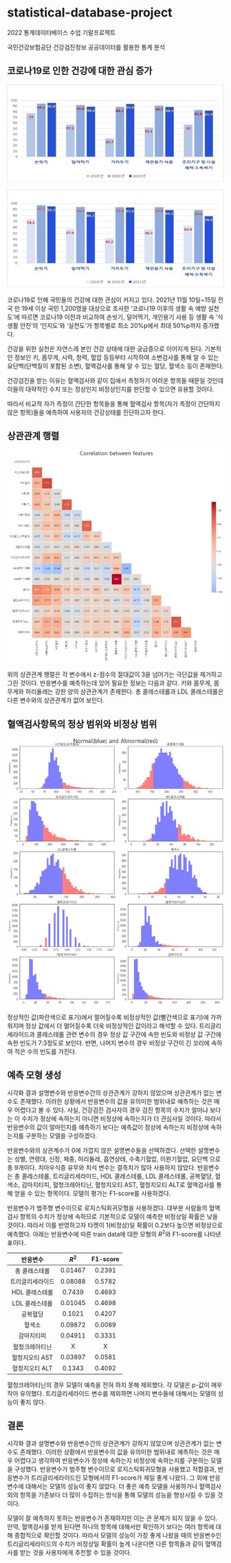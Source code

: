 # statistical-database-project

2022 통계데이터베이스 수업 기말프로젝트

국민건강보험공단 건강검진정보 공공데이터를 활용한 통계 분석

## 코로나19로 인한 건강에 대한 관심 증가

![](./Images/식생활안전-인지도.png)

![](./Images/식생활안전-실천도.png)

코로나19로 인해 국민들의 건강에 대한 관심이 커지고 있다. 2021년 11월 10일~15일 전국 만 19세 이상 국민 1,200명을 대상으로 조사한 ‘코로나19 이후의 생활 속 예방 실천도’에 따르면 코로나19 이전과 비교하여 손씻기, 덜어먹기, 개인용기 사용 등 생활 속 ‘식생활 안전’의 ‘인지도’와 ‘실천도’가 항목별로 최소 20%p에서 최대 50%p까지 증가했다.

건강을 위한 실천은 자연스레 본인 건강 상태에 대한 궁금증으로 이어지게 된다. 기본적인 정보인 키, 몸무게, 시력, 청력, 혈압 등등부터 시작하여 소변검사를 통해 알 수 있는 요단백(단백질이 포함된 소변), 혈액검사를 통해 알 수 있는 혈당, 혈색소 등이 존재한다.

건강검진을 받는 이유는 혈액검사와 같이 집에서 측정하기 어려운 항목들 때문일 것인데 이들의 대략적인 수치 또는 정상인지 비정상인지를 판단할 수 있으면 유용할 것이다.

따라서 비교적 자가 측정이 간단한 항목들을 통해 혈액검사 항목(자가 측정이 간단하지 않은 항목)들을 예측하여 사용자의 건강상태를 진단하고자 한다. 

## 상관관계 행렬

![](./Images/correlation_heatmap2.png)

위의 상관관계 행렬은 각 변수에서 z-점수의 절대값이 3을 넘어가는 극단값을 제거하고 그린 것이다. 반응변수를 예측하는데 있어 필요한 정보는 다음과 같다. 키와 몸무게, 몸무게와 허리둘레는 강한 양의 상관관계가 존재한다. 총 콜레스테롤과 LDL 콜레스테롤은 다른 변수와의 상관관계가 없어 보인다. 

## 혈액검사항목의 정상 범위와 비정상 범위

![](./Images/hist.png)

정상적인 값(파란색으로 표기)에서 멀어질수록 비정상적인 값(빨간색으로 표기)에 가까워지며 정상 값에서 더 멀어질수록 더욱 비정상적인 값이라고 해석할 수 있다. 트리글리세라이드과 콜레스테롤 관련 변수의 경우 정상 값 구간에 속한 빈도와 비정상 값 구간에 속한 빈도가 7:3정도로 보인다. 반면, 나머지 변수의 경우 비정상 구간이 긴 꼬리에 속하여 적은 수의 빈도를 가진다.

## 예측 모형 생성

시각화 결과 설명변수와 반응변수간의 상관관계가 강하지 않았으며 상관관계가 없는 변수도 존재했다. 이러한 상황에서 반응변수의 값을 유의미한 범위내로 예측하는 것은 매우 어렵다고 볼 수 있다. 사실, 건강검진 검사자의 경우 검진 항목의 수치가 얼마냐 보다는 이 수치가 정상에 속하는지 아니면 비정상에 속하는지가 더 관심사일 것이다. 따라서 반응변수의 값이 얼마인지를 예측하기 보다는 예측값이 정상에 속하는지 비정상에 속하는지를 구분하는 모델을 구성하겠다.

반응변수와의 상관계수가 0에 가깝지 않은 설명변수들을 선택하겠다. 선택한 설명변수는 성별, 연령대, 신장, 체중, 허리둘레, 흡연상태, 수축기혈압, 이완기혈압, 요단백 으로 총 9개이다. 치아우식증 유무와 치석 변수는 결측치가 많아 사용하지 않았다. 반응변수는 총 콜레스테롤, 트리글리세라이드, HDL 콜레스테롤, LDL 콜레스테롤, 공복혈당, 혈색소, 감마지티피, 혈청크레아티닌, 혈청지오티 AST, 혈청지오티 ALT로 혈액검사를 통해 얻을 수 있는 항목이다. 모델의 평가는 F1-score를 사용하겠다.

반응변수가 범주형 변수이므로 로지스틱회귀모형을 사용하겠다. 대부분 사람들의 혈액검사 항목의 수치가 정상에 속하므로 기본적으로 모델이 예측한 비정상일 확률은 낮을 것이다. 따라서 이를 반영하고자 타켓이 1(비정상)일 확률이 0.2보다 높으면 비정상으로 예측했다. 아래는 반응변수에 따른 train data에 대한 모형의 $R^2$와 F1-score를 나타낸 표이다. 

|반응변수|$R^2$|F1-score|
|:-:|:-:|:-:|
|총 콜레스테롤|0.01467|0.2391|
|트리글리세라이드|0.08088|0.5782|
|HDL 콜레스테롤|0.7439|0.4693|
|LDL 콜레스테롤|0.01045|0.4698|
|공복혈당|0.1021|0.4207|
|혈색소|0.09872|0.0089|
|감마지티피|0.04911|0.3331|
|혈청크레아티닌|X|X|
|혈청지오티 AST|0.03897|0.0581|
|혈청지오티 ALT|0.1343|0.4092|

혈청크레아티닌의 경우 모델이 예측을 전혀 하지 못해 제외했다. 각 모델은 p-값이 매우 작아 유의했다. 트리글리세라이드 변수를 제외하면 나머지 변수들에 대해서는 모델의 성능이 좋지 않다.

## 결론

시각화 결과 설명변수와 반응변수간의 상관관계가 강하지 않았으며 상관관계가 없는 변수도 존재했다. 이러한 상황에서 반응변수의 값을 유의미한 범위내로 예측하는 것은 매우 어렵다고 생각하여 반응변수가 정상에 속하는지 비정상에 속하는지를 구분하는 모델을 구성했다. 반응변수가 범주형 변수이므로 로지스틱회귀모형을 사용했고 적합결과, 반응변수가 트리글리세라이드인 모형에서의 F1-score가 제일 좋게 나왔다. 그 외에 반응변수에 대해서는 모델의 성능이 좋지 않았다. 더 좋은 예측 모델을 사용하거나 혈액검사 외의 항목을 기존보다 더 많이 수집하는 방식을 통해 모델의 성능을 향상시킬 수 있을 것이다.   

모델이 잘 예측하지 못하는 반응변수가 존재하지만 이는 큰 문제가 되지 않을 수 있다. 만약, 혈액검사를 받게 된다면 하나의 항목에 대해서만 확인하기 보다는 여러 항목에 대해 종합적으로 확인할 것이다. 따라서 모델의 성능이 가장 좋게 나왔을 때의 반응변수인 트리글리세라이드의 수치가 비정상일 확률이 높게 나온다면 다른 항목들과 같이 혈액검사를 받는 것을 사용자에게 추천할 수 있을 것이다.
